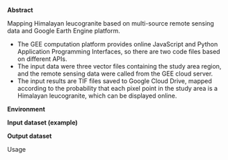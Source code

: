 **Abstract**

Mapping Himalayan leucogranite based on multi-source remote sensing data and Google Earth Engine platform.

-   The GEE computation platform provides online JavaScript and Python Application Programming Interfaces, so there are two code files based on different APIs.
-   The input data were three vector files containing the study area region, and the remote sensing data were called from the GEE cloud server.
-   The input results are TIF files saved to Google Cloud Drive, mapped according to the probability that each pixel point in the study area is a Himalayan leucogranite, which can be displayed online.

**Environment**



**Input dataset (example)**



**Output dataset**



Usage


